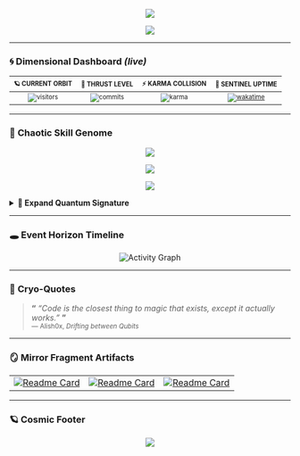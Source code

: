 
<!--  █████╗ ███╗   ██╗██╗  ██╗ ██████╗ ██████╗ ██████╗ ████████╗
      ██╔══██╗████╗  ██║╚██╗██╔╝██╔═══██╗██╔══██╗██╔══██╗╚══██╔══╝
      ███████║██╔██╗ ██║ ╚███╔╝ ██║   ██║██████╔╝██████╔╝   ██║   
      ██╔══██║██║╚██╗██║ ██╔██╗ ██║   ██║██╔═══╝ ██╔═══╝    ██║   
      ██║  ██║██║ ╚████║██╔╝ ██╗╚██████╔╝██║     ██║        ██║   
      ╚═╝  ╚═╝╚═╝  ╚═══╝╚═╝  ╚═╝ ╚═════╝ ╚═╝     ╚═╝        ╚═╝   -->

<!--  🅳🅴🅰🅳  🅼🅰🅽  🆂🅽🅸🅿🅴🆁  🅰🆄🆃🅾-🆂🅽🅰🅿  🅲🅰🆁🅳  -->
<!--  Auto-re-renders every 60 s via GitHub Actions cron.      -->

<p align="center">
  <picture>
    <source media="(prefers-color-scheme: dark)" srcset="https://readme-typing-svg.demolab.com?font=Fira+Code&size=28&duration=4000&pause=1000&color=00F5D4&center=true&vCenter=true&width=600&lines=Alish-0x%20%7C%20Quantum%20Byte%20Surfer">
    <img src="https://readme-typing-svg.demolab.com?font=Fira+Code&size=28&duration=4000&pause=1000&color=8338EC&center=true&vCenter=true&width=600&lines=0xAlish%20%7C%20Quantum%20Byte%20Surfer" />
  </picture>
</p>
<p align="center">
  <a href="https://git.io/streak-stats">
    <img src="https://streak-stats.demolab.com/?user=Alish-0x&theme=dark&hide_border=true&date_format=j%20M%5B%20Y%5D&ring=00F5D4&fire=FF006E&sideNums=FFBE0B&sideLabels=ffffff&currStreakNum=ffffff&currStreakLabel=00F5D4" />
  </a>
</p>

---

### 🌀  **Dimensional Dashboard**  *(live)*
| <sub><sup>🪐 CURRENT ORBIT</sup></sub> | <sub><sup>🚀 THRUST LEVEL</sup></sub> | <sub><sup>⚡ KARMA COLLISION</sup></sub> | <sub><sup>🌌 SENTINEL UPTIME</sup></sub> |
|:---:|:---:|:---:|:---:|
| <sub><sup>![visitors](https://komarev.com/ghpvc/?username=Alish-0x&labelColor=0d1117&color=00F5D4&style=flat-square)</sup></sub> | <sub><sup>![commits](https://img.shields.io/github/commit-activity/t/Alish-0x/Alish-0x?label=&color=FFBE0B&style=flat-square)</sup></sub> | <sub><sup>![karma](https://img.shields.io/reddit/user-karma/combined/git-HYPERXD?label=&color=FF006E&style=flat-square&logo=reddit)</sup></sub> | <sub><sup>[![wakatime](https://wakatime.com/badge/user/67c7257c-b682-4463-8ae4-2585671a4cf1.svg)](https://wakatime.com/@67c7257c-b682-4463-8ae4-2585671a4cf1)</sup></sub> |

---

### 🧬 **Chaotic Skill Genome**
<p align="center">
  <img src="https://skillicons.dev/icons?i=html,css,c,java,ubuntu,vscode,react,js,bash,cloudflare,cmake,discord" />
</p>
<p align="center">
  <img src="https://skillicons.dev/icons?i=gcp,git,github,gmail,go,gitlab,heroku,instagram,kali,linkedin,linux,md" />
</p>
<p align="center">
  <img src="https://skillicons.dev/icons?i=matlab,netlify,nginx,npm,postgres,replit,stackoverflow,supabase,twitter,vercel,windows" />
</p>

<details><summary><b>🔭 Expand Quantum Signature</b></summary>

```mermaid
%%{init: {'theme':'base', 'themeVariables': { 'primaryColor': '#00F5D4', 'primaryTextColor': '#0d1117', 'primaryBorderColor': '#FF006E', 'lineColor': '#8338EC' }}}%%
graph LR
    A[HTML/CSS Matrix] -->|rendered| B(JavaScript Quantum)
    B --> C{React Compiler}
    C -->|transpiled| D[Cloud Nexus]
    D --> E((Git Multiverse))
    E -->|deployed| F[Vercel Singularity]
    G[Linux Terminal] -->|scripted| B
    H[Database Cosmos] -->|queried| D
    I[Social Networks] -->|connected| E
```

</details>

---

### 🕳️ **Event Horizon Timeline**
<p align="center">
  <img src="https://github-readme-activity-graph.vercel.app/graph?username=Alish-0x&bg_color=0d1117&color=00F5D4&line=FF006E&point=8338EC&area=true&hide_border=true&custom_title=Quantum%20Activity%20Matrix" alt="Activity Graph" />
</p>

---

### 🧊 **Cryo-Quotes** <!--*(refreshes on every push)*-->
> **“** _“Code is the closest thing to magic that exists, except it actually works.”_ **”**  
> <sub>— Alish0x, *Drifting between Qubits*</sub>

---

### 🪞 **Mirror Fragment Artifacts**
| | | |
|:---:|:---:|:---:|
| [![Readme Card](https://github-readme-stats.vercel.app/api/pin/?username=Alish-0x&repo=HiddenEye-Legacy&theme=dark&border_radius=16&title_color=00F5D4&text_color=ffffff&icon_color=FF006E&hide_border=true)](https://github.com/Alish-0x/HiddenEye-Legacy) | [![Readme Card](https://github-readme-stats.vercel.app/api/pin/?username=Alish-0x&repo=MineColab&theme=dark&border_radius=16&title_color=00F5D4&text_color=ffffff&icon_color=FFBE0B&hide_border=true)](https://github.com/Alish-0x/MineColab) | [![Readme Card](https://github-readme-stats.vercel.app/api/pin/?username=Alish-0x&repo=retoolkit&theme=dark&border_radius=16&title_color=00F5D4&text_color=ffffff&icon_color=8338EC&hide_border=true)](https://github.com/Alish-0x/retoolkit) |

---

### 🪐 **Cosmic Footer**
<p align="center">
  <img src="https://capsule-render.vercel.app/api?type=waving&height=100&section=footer&text=Alish0x&fontSize=24&fontAlignY=40&color=gradient&customColorList=24,FF006E,8338EC,00F5D4" />
</p>
